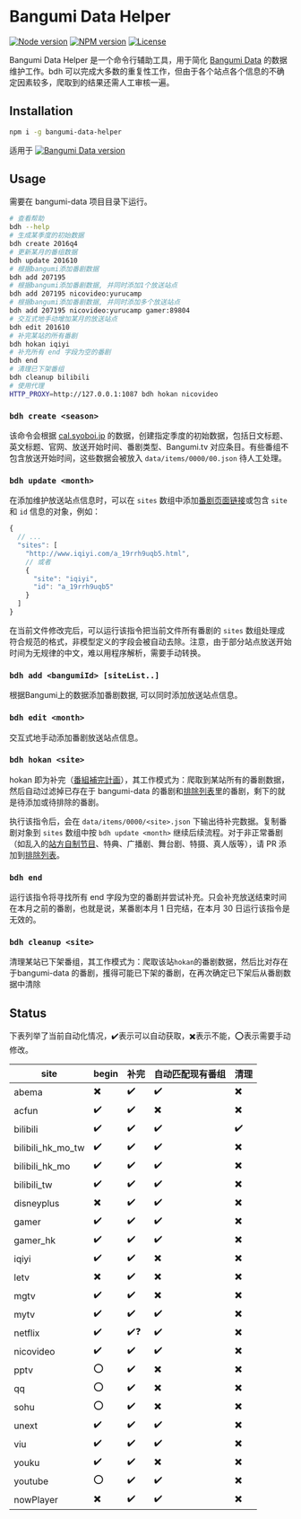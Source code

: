 # Bangumi Data Helper

[![Node version](https://badgen.net/npm/node/bangumi-data-helper?icon=https://simpleicons.now.sh/node-dot-js/fff)](https://nodejs.org)
[![NPM version](https://badgen.net/npm/v/bangumi-data-helper?icon=npm)](https://www.npmjs.com/package/bangumi-data-helper)
[![License](https://badgen.net/npm/license/bangumi-data-helper?icon=https://api.iconify.design/octicon:law.svg?color=white)](https://github.com/bangumi-data/helper/blob/master/LICENSE)

Bangumi Data Helper 是一个命令行辅助工具，用于简化 [Bangumi Data](https://github.com/bangumi-data/bangumi-data) 的数据维护工作。bdh 可以完成大多数的重复性工作，但由于各个站点各个信息的不确定因素较多，爬取到的结果还需人工审核一遍。

## Installation

```bash
npm i -g bangumi-data-helper
```

适用于 [![Bangumi Data version](https://badgen.net/badge/bangumi-data/0.3.x)](https://github.com/bangumi-data/bangumi-data)

## Usage

需要在 bangumi-data 项目目录下运行。

```bash
# 查看帮助
bdh --help
# 生成某季度的初始数据
bdh create 2016q4
# 更新某月的番组数据
bdh update 201610
# 根据bangumi添加番剧数据
bdh add 207195
# 根据bangumi添加番剧数据, 并同时添加1个放送站点
bdh add 207195 nicovideo:yurucamp
# 根据bangumi添加番剧数据, 并同时添加多个放送站点
bdh add 207195 nicovideo:yurucamp gamer:89804
# 交互式地手动增加某月的放送站点
bdh edit 201610
# 补完某站的所有番剧
bdh hokan iqiyi
# 补充所有 end 字段为空的番剧
bdh end
# 清理已下架番组
bdh cleanup bilibili
# 使用代理
HTTP_PROXY=http://127.0.0.1:1087 bdh hokan nicovideo
```

### `bdh create <season>`

该命令会根据 [cal.syoboi.jp](http://cal.syoboi.jp/quarter/) 的数据，创建指定季度的初始数据，包括日文标题、英文标题、官网、放送开始时间、番剧类型、Bangumi.tv 对应条目。有些番组不包含放送开始时间，这些数据会被放入 `data/items/0000/00.json` 待人工处理。

### `bdh update <month>`

在添加维护放送站点信息时，可以在 `sites` 数组中添加[番剧页面链接](https://github.com/bangumi-data/bangumi-data/blob/master/CONTRIBUTING.md#%E7%AB%99%E7%82%B9-url-%E6%8B%BC%E6%8E%A5)或包含 `site` 和 `id` 信息的对象，例如：

```js
{
  // ...
  "sites": [
    "http://www.iqiyi.com/a_19rrh9uqb5.html",
    // 或者
    {
      "site": "iqiyi",
      "id": "a_19rrh9uqb5"
    }
  ]
}
```

在当前文件修改完后，可以运行该指令把当前文件所有番剧的 `sites` 数组处理成符合规范的格式，非模型定义的字段会被自动去除。注意，由于部分站点放送开始时间为无规律的中文，难以用程序解析，需要手动转换。

### `bdh add <bangumiId> [siteList..]`

根据Bangumi上的数据添加番剧数据, 可以同时添加放送站点信息。

### `bdh edit <month>`

交互式地手动添加番剧放送站点信息。

### `bdh hokan <site>`

hokan 即为补完（[番組補完計画](https://github.com/bangumi-data/bangumi-data/issues/11)），其工作模式为：爬取到某站所有的番剧数据，然后自动过滤掉已存在于 bangumi-data 的番剧和[排除列表](https://github.com/bangumi-data/helper/tree/master/exclusions)里的番剧，剩下的就是待添加或待排除的番剧。

执行该指令后，会在 `data/items/0000/<site>.json` 下输出待补完数据。复制番剧对象到 `sites` 数组中按 `bdh update <month>` 继续后续流程。对于非正常番剧（如乱入的[站方自制节目](https://www.iqiyi.com/a_19rrh5w971.html)、特典、广播剧、舞台剧、特摄、真人版等），请 PR 添加到[排除列表](https://github.com/bangumi-data/helper/tree/master/exclusions)。

### `bdh end`

运行该指令将寻找所有 end 字段为空的番剧并尝试补充。只会补充放送结束时间在本月之前的番剧，也就是说，某番剧本月 1 日完结，在本月 30 日运行该指令是无效的。

### `bdh cleanup <site>`

清理某站已下架番组，其工作模式为：爬取该站`hokan`的番剧数据，然后比对存在于bangumi-data 的番剧，擭得可能已下架的番剧，在再次确定已下架后从番剧数据中清除

## Status

下表列举了当前自动化情况，✔️表示可以自动获取，✖️表示不能，⭕表示需要手动修改。

| site      | begin | 补完 | 自动匹配现有番组 | 清理 |
| --------- | ----- | --- | --------------- | ---- |
| abema     | ✖️    | ✔️  | ✔️             | ✖️  |
| acfun     | ✔️    | ✔️  | ✖️             | ✖️  |
| bilibili  | ✔️    | ✔️  | ✔️             | ✔️  |
| bilibili_hk_mo_tw |✔️|✔️| ✔️             | ✖️  |
| bilibili_hk_mo| ✔️| ✔️  | ✔️             | ✖️  |
| bilibili_tw | ✔️  | ✔️  | ✔️             | ✖️  |
| disneyplus| ✖️    | ✔️  | ✔️             | ✖️  |
| gamer     | ✔️    | ✔️  | ✔️             | ✖️  |
| gamer_hk  | ✔️    | ✔️  | ✔️             | ✖️  |
| iqiyi     | ✔️    | ✔️  | ✖️             | ✖️  |
| letv      | ✖️    | ✔️  | ✖️             | ✖️  |
| mgtv      | ✔️    | ✔️  | ✖️             | ✖️  |
| mytv      | ✔️    | ✔️  | ✔️             | ✖️  |
| netflix   | ✔️    | ✔️❓| ✔️             | ✖️  |
| nicovideo | ✔️    | ✔️  | ✔️             | ✖️  |
| pptv      | ⭕    | ✔️  | ✖️             | ✖️  |
| qq        | ⭕    | ✔️  | ✖️             | ✖️  |
| sohu      | ⭕    | ✔️  | ✖️             | ✖️  |
| unext     | ✔️    | ✔️  | ✔️             | ✖️  |
| viu       | ✔️    | ✔️  | ✔️             | ✖️  |
| youku     | ✔️    | ✔️  | ✖️             | ✖️  |
| youtube   | ⭕    | ✔️  | ✔️             | ✖️  |
| nowPlayer | ✖️    | ✔️  | ✔️             | ✖️  |
